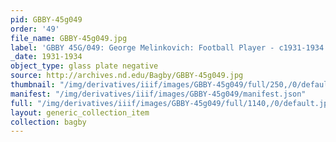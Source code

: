 ```yaml
---
pid: GBBY-45g049
order: '49'
file_name: GBBY-45g049.jpg
label: 'GBBY 45G/049: George Melinkovich: Football Player - c1931-1934'
_date: 1931-1934
object_type: glass plate negative
source: http://archives.nd.edu/Bagby/GBBY-45g049.jpg
thumbnail: "/img/derivatives/iiif/images/GBBY-45g049/full/250,/0/default.jpg"
manifest: "/img/derivatives/iiif/images/GBBY-45g049/manifest.json"
full: "/img/derivatives/iiif/images/GBBY-45g049/full/1140,/0/default.jpg"
layout: generic_collection_item
collection: bagby
---
```

